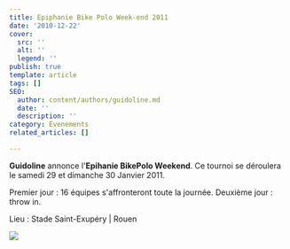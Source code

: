 ```yaml
---
title: Epiphanie Bike Polo Week-end 2011
date: '2010-12-22'
cover:
  src: ''
  alt: ''
  legend: ''
publish: true
template: article
tags: []
SEO:
  author: content/authors/guidoline.md
  date: ''
  description: ''
category: Évenements
related_articles: []

---
```

**Guidoline** annonce l'**Epihanie BikePolo Weekend**. Ce tournoi se déroulera le samedi 29 et dimanche 30 Janvier 2011.

Premier jour : 16 équipes s'affronteront toute la journée. Deuxième jour : throw in.

Lieu : Stade Saint-Exupéry | Rouen

**![](/uploads/epiphanie_2011.jpg)**